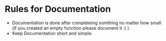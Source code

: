 # Rules for Documentation
- Documentation is done after completeing somthing no matter how small (if you created an empty function please document it :) ).
- Keep Documentation short and simple.
